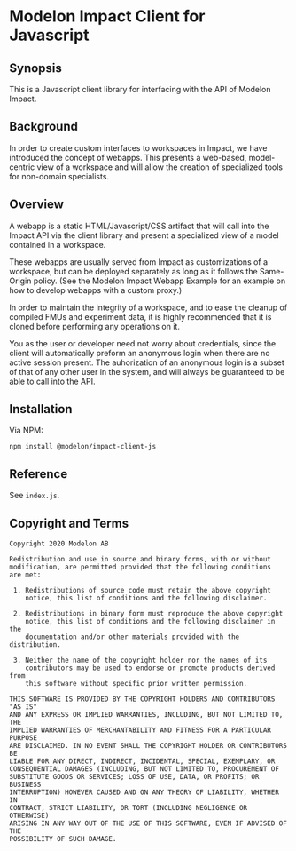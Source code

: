 # Modelon Impact Client for Javascript

## Synopsis

This is a Javascript client library for interfacing with the API of Modelon Impact.

## Background

In order to create custom interfaces to workspaces in Impact, we have introduced the
concept of webapps. This presents a web-based, model-centric view of a workspace and
will allow the creation of specialized tools for non-domain specialists.

## Overview

A webapp is a static HTML/Javascript/CSS artifact that will call into the Impact API
via the client library and present a specialized view of a model contained in a
workspace.

These webapps are usually served from Impact as customizations of a workspace, but can
be deployed separately as long as it follows the Same-Origin policy. (See the Modelon
Impact Webapp Example for an example on how to develop webapps with a custom proxy.)

In order to maintain the integrity of a workspace, and to ease the cleanup of compiled
FMUs and experiment data, it is highly recommended that it is cloned before performing
any operations on it.

You as the user or developer need not worry about credentials, since the client will
automatically preform an anonymous login when there are no active session present.
The auhorization of an anonymous login is a subset of that of any other user in the
system, and will always be guaranteed to be able to call into the API.

## Installation

Via NPM:

    npm install @modelon/impact-client-js

## Reference

See `index.js`.

## Copyright and Terms

    Copyright 2020 Modelon AB

    Redistribution and use in source and binary forms, with or without
    modification, are permitted provided that the following conditions
    are met:

     1. Redistributions of source code must retain the above copyright
        notice, this list of conditions and the following disclaimer.

     2. Redistributions in binary form must reproduce the above copyright
        notice, this list of conditions and the following disclaimer in the
        documentation and/or other materials provided with the distribution.

     3. Neither the name of the copyright holder nor the names of its
        contributors may be used to endorse or promote products derived from
        this software without specific prior written permission.

    THIS SOFTWARE IS PROVIDED BY THE COPYRIGHT HOLDERS AND CONTRIBUTORS "AS IS"
    AND ANY EXPRESS OR IMPLIED WARRANTIES, INCLUDING, BUT NOT LIMITED TO, THE
    IMPLIED WARRANTIES OF MERCHANTABILITY AND FITNESS FOR A PARTICULAR PURPOSE
    ARE DISCLAIMED. IN NO EVENT SHALL THE COPYRIGHT HOLDER OR CONTRIBUTORS BE
    LIABLE FOR ANY DIRECT, INDIRECT, INCIDENTAL, SPECIAL, EXEMPLARY, OR
    CONSEQUENTIAL DAMAGES (INCLUDING, BUT NOT LIMITED TO, PROCUREMENT OF
    SUBSTITUTE GOODS OR SERVICES; LOSS OF USE, DATA, OR PROFITS; OR BUSINESS
    INTERRUPTION) HOWEVER CAUSED AND ON ANY THEORY OF LIABILITY, WHETHER IN
    CONTRACT, STRICT LIABILITY, OR TORT (INCLUDING NEGLIGENCE OR OTHERWISE)
    ARISING IN ANY WAY OUT OF THE USE OF THIS SOFTWARE, EVEN IF ADVISED OF THE
    POSSIBILITY OF SUCH DAMAGE.
